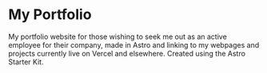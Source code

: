 # My Portfolio

My portfolio website for those wishing to seek me out as an active employee for their company, made in Astro and linking to my webpages and projects currently live on Vercel and elsewhere. Created using the Astro Starter Kit.
